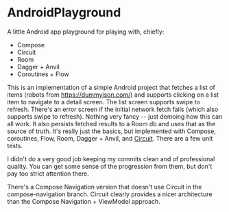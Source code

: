 # AndroidPlayground

A little Android app playground for playing with, chiefly:
- Compose
- Circuit
- Room
- Dagger + Anvil 
- Coroutines + Flow

This is an implementation of a simple Android project that fetches a list of items (robots from https://dummyjson.com/) and supports clicking
on a list item to navigate to a detail screen. The list screen supports swipe to refresh. There's an error screen if the initial network 
fetch fails (which also supports swipe to refresh). Nothing very fancy -- just demoing how this can all work. It also persists fetched results
to a Room db and uses that as the source of truth. It's really just the basics, but implemented with Compose, coroutines, Flow, Room, Dagger + Anvil, 
and [Circuit](https://slackhq.github.io/circuit/). There are a few unit tests.

I didn't do a very good job keeping my commits clean and of professional quality. You can get some sense of the progression from them, but
don't pay too strict attention there.

There's a Compose Navigation version that doesn't use Circuit in the compose-navigation branch. Circuit clearly provides a nicer architecture
than the Compose Navigation + ViewModel approach. 
